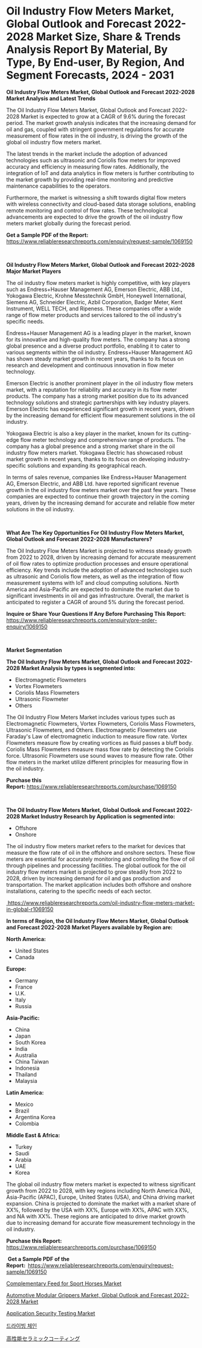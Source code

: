 <p><h1>Oil Industry Flow Meters Market, Global Outlook and Forecast 2022-2028 Market Size, Share & Trends Analysis Report By Material, By Type, By End-user, By Region, And Segment Forecasts, 2024 - 2031</h1></p><p><strong>Oil Industry Flow Meters Market, Global Outlook and Forecast 2022-2028 Market Analysis and Latest Trends</strong></p>
<p><p>The Oil Industry Flow Meters Market, Global Outlook and Forecast 2022-2028 Market is expected to grow at a CAGR of 9.6% during the forecast period. The market growth analysis indicates that the increasing demand for oil and gas, coupled with stringent government regulations for accurate measurement of flow rates in the oil industry, is driving the growth of the global oil industry flow meters market. </p><p>The latest trends in the market include the adoption of advanced technologies such as ultrasonic and Coriolis flow meters for improved accuracy and efficiency in measuring flow rates. Additionally, the integration of IoT and data analytics in flow meters is further contributing to the market growth by providing real-time monitoring and predictive maintenance capabilities to the operators.</p><p>Furthermore, the market is witnessing a shift towards digital flow meters with wireless connectivity and cloud-based data storage solutions, enabling remote monitoring and control of flow rates. These technological advancements are expected to drive the growth of the oil industry flow meters market globally during the forecast period.</p></p>
<p><strong>Get a Sample PDF of the Report:&nbsp;</strong> <a href="https://www.reliableresearchreports.com/enquiry/request-sample/1069150">https://www.reliableresearchreports.com/enquiry/request-sample/1069150</a></p>
<p>&nbsp;</p>
<p><strong>Oil Industry Flow Meters Market, Global Outlook and Forecast 2022-2028 Major Market Players</strong></p>
<p><p>The oil industry flow meters market is highly competitive, with key players such as Endress+Hauser Management AG, Emerson Electric, ABB Ltd., Yokogawa Electric, Krohne Messtechnik GmbH, Honeywell International, Siemens AG, Schneider Electric, Azbil Corporation, Badger Meter, Kent Instrument, WELL TECH, and Ripeness. These companies offer a wide range of flow meter products and services tailored to the oil industry's specific needs.</p><p>Endress+Hauser Management AG is a leading player in the market, known for its innovative and high-quality flow meters. The company has a strong global presence and a diverse product portfolio, enabling it to cater to various segments within the oil industry. Endress+Hauser Management AG has shown steady market growth in recent years, thanks to its focus on research and development and continuous innovation in flow meter technology.</p><p>Emerson Electric is another prominent player in the oil industry flow meters market, with a reputation for reliability and accuracy in its flow meter products. The company has a strong market position due to its advanced technology solutions and strategic partnerships with key industry players. Emerson Electric has experienced significant growth in recent years, driven by the increasing demand for efficient flow measurement solutions in the oil industry.</p><p>Yokogawa Electric is also a key player in the market, known for its cutting-edge flow meter technology and comprehensive range of products. The company has a global presence and a strong market share in the oil industry flow meters market. Yokogawa Electric has showcased robust market growth in recent years, thanks to its focus on developing industry-specific solutions and expanding its geographical reach.</p><p>In terms of sales revenue, companies like Endress+Hauser Management AG, Emerson Electric, and ABB Ltd. have reported significant revenue growth in the oil industry flow meters market over the past few years. These companies are expected to continue their growth trajectory in the coming years, driven by the increasing demand for accurate and reliable flow meter solutions in the oil industry.</p></p>
<p>&nbsp;</p>
<p><strong>What Are The Key Opportunities For Oil Industry Flow Meters Market, Global Outlook and Forecast 2022-2028 Manufacturers?</strong></p>
<p><p>The Oil Industry Flow Meters Market is projected to witness steady growth from 2022 to 2028, driven by increasing demand for accurate measurement of oil flow rates to optimize production processes and ensure operational efficiency. Key trends include the adoption of advanced technologies such as ultrasonic and Coriolis flow meters, as well as the integration of flow measurement systems with IoT and cloud computing solutions. North America and Asia-Pacific are expected to dominate the market due to significant investments in oil and gas infrastructure. Overall, the market is anticipated to register a CAGR of around 5% during the forecast period.</p></p>
<p><strong>Inquire or Share Your Questions If Any Before Purchasing This Report:</strong> <a href="https://www.reliableresearchreports.com/enquiry/pre-order-enquiry/1069150">https://www.reliableresearchreports.com/enquiry/pre-order-enquiry/1069150</a></p>
<p>&nbsp;</p>
<p><strong>Market Segmentation</strong></p>
<p><strong>The Oil Industry Flow Meters Market, Global Outlook and Forecast 2022-2028 Market Analysis by types is segmented into:</strong></p>
<p><ul><li>Electromagnetic Flowmeters</li><li>Vortex Flowmeters</li><li>Coriolis Mass Flowmeters</li><li>Ultrasonic Flowmeter</li><li>Others</li></ul></p>
<p><p>The Oil Industry Flow Meters Market includes various types such as Electromagnetic Flowmeters, Vortex Flowmeters, Coriolis Mass Flowmeters, Ultrasonic Flowmeters, and Others. Electromagnetic Flowmeters use Faraday's Law of electromagnetic induction to measure flow rate. Vortex Flowmeters measure flow by creating vortices as fluid passes a bluff body. Coriolis Mass Flowmeters measure mass flow rate by detecting the Coriolis force. Ultrasonic Flowmeters use sound waves to measure flow rate. Other flow meters in the market utilize different principles for measuring flow in the oil industry.</p></p>
<p><strong>Purchase this Report:&nbsp;</strong><a href="https://www.reliableresearchreports.com/purchase/1069150">https://www.reliableresearchreports.com/purchase/1069150</a></p>
<p>&nbsp;</p>
<p><strong>The Oil Industry Flow Meters Market, Global Outlook and Forecast 2022-2028 Market Industry Research by Application is segmented into:</strong></p>
<p><ul><li>Offshore</li><li>Onshore</li></ul></p>
<p><p>The oil industry flow meters market refers to the market for devices that measure the flow rate of oil in the offshore and onshore sectors. These flow meters are essential for accurately monitoring and controlling the flow of oil through pipelines and processing facilities. The global outlook for the oil industry flow meters market is projected to grow steadily from 2022 to 2028, driven by increasing demand for oil and gas production and transportation. The market application includes both offshore and onshore installations, catering to the specific needs of each sector.</p></p>
<p><a href="https://www.reliableresearchreports.com/oil-industry-flow-meters-market-in-global-r1069150">&nbsp;https://www.reliableresearchreports.com/oil-industry-flow-meters-market-in-global-r1069150</a></p>
<p><strong>In terms of Region, the Oil Industry Flow Meters Market, Global Outlook and Forecast 2022-2028 Market Players available by Region are:</strong></p>
<p>
    <p> <strong> North America: </strong>
        <ul>
            <li>United States</li>
            <li>Canada</li>
        </ul>
        </p> 
    <p> <strong> Europe: </strong>
        <ul>
            <li>Germany</li>
            <li>France</li>
            <li>U.K.</li>
            <li>Italy</li>
            <li>Russia</li>
        </ul>
        </p> 
    <p> <strong> Asia-Pacific: </strong>
        <ul>
            <li>China</li>
            <li>Japan</li>
            <li>South Korea</li>
            <li>India</li>
            <li>Australia</li>
            <li>China Taiwan</li>
            <li>Indonesia</li>
            <li>Thailand</li>
            <li>Malaysia</li>
        </ul>
        </p> 
    <p> <strong> Latin America: </strong>
        <ul>
            <li>Mexico</li>
            <li>Brazil</li>
            <li>Argentina Korea</li>
            <li>Colombia</li>
        </ul>
        </p> 
    <p> <strong> Middle East & Africa: </strong>
        <ul>
            <li>Turkey</li>
            <li>Saudi</li>
            <li>Arabia</li>
            <li>UAE</li>
            <li>Korea</li>
        </ul>
    </p>
    </p>
<p><p>The global oil industry flow meters market is expected to witness significant growth from 2022 to 2028, with key regions including North America (NA), Asia-Pacific (APAC), Europe, United States (USA), and China driving market expansion. China is projected to dominate the market with a market share of XX%, followed by the USA with XX%, Europe with XX%, APAC with XX%, and NA with XX%. These regions are anticipated to drive market growth due to increasing demand for accurate flow measurement technology in the oil industry.</p></p>
<p><strong>Purchase this Report: </strong><a href="https://www.reliableresearchreports.com/purchase/1069150">https://www.reliableresearchreports.com/purchase/1069150</a></p>
<p>&nbsp;<strong>Get a Sample PDF of the Report:&nbsp;&nbsp;</strong><a href="https://www.reliableresearchreports.com/enquiry/request-sample/1069150">https://www.reliableresearchreports.com/enquiry/request-sample/1069150</a></p>
<p><strong></strong></p>
<p><p><a href="https://issuu.com/reportprime-2/docs/complementary-feed-for-sport-horses-market-size-20">Complementary Feed for Sport Horses Market</a></p><p><a href="https://github.com/DeonteStanton2023/Market-Research-Report-List-1/blob/main/automotive-modular-grippers-market-global-outlook-and-forecast-2022-2028-market.md">Automotive Modular Grippers Market, Global Outlook and Forecast 2022-2028 Market</a></p><p><a href="https://www.linkedin.com/pulse/application-security-testing-market-analysis-its-cagr-segmentation-ucxic">Application Security Testing Market</a></p><p><a href="https://github.com/JosefaRice/Market-Research-Report-List-1/blob/main/278901179357.md">드라이빙 체인</a></p><p><a href="https://github.com/RudySimonis2023/Market-Research-Report-List-1/blob/main/925302685731.md">高性能セラミックコーティング</a></p></p>